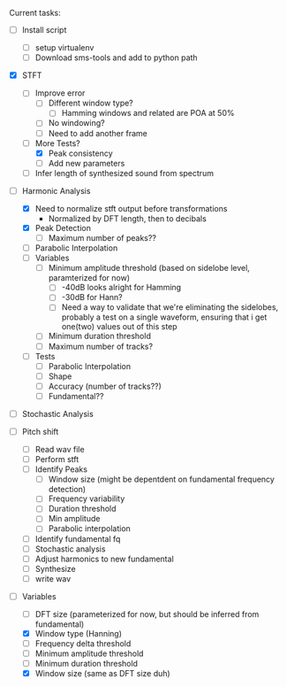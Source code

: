 Current tasks:
- [ ] Install script
  - [ ] setup virtualenv
  - [ ] Download sms-tools and add to python path

- [x] STFT
  - [ ] Improve error
    - [ ] Different window type?
      - [ ] Hamming windows and related are POA at 50%
    - [ ] No windowing?
    - [ ] Need to add another frame
  - [ ] More Tests?
    - [X] Peak consistency
    - [ ] Add new parameters
  - [ ] Infer length of synthesized sound from spectrum

- [ ] Harmonic Analysis
  - [X] Need to normalize stft output before transformations
    - Normalized by DFT length, then to decibals
  - [X] Peak Detection
    - [ ] Maximum number of peaks??
  - [ ] Parabolic Interpolation
  - [ ] Variables
    - [ ] Minimum amplitude threshold (based on sidelobe level, paramterized for now)
      - [ ] -40dB looks alright for Hamming
      - [ ] -30dB for Hann?
      - [ ] Need a way to validate that we're eliminating the sidelobes, probably a test on a single waveform, ensuring that i get one(two) values out of this step
    - [ ] Minimum duration threshold
    - [ ] Maximum number of tracks?
  - [ ] Tests
    - [ ] Parabolic Interpolation
    - [ ] Shape
    - [ ] Accuracy (number of tracks??)
    - [ ] Fundamental??

- [ ] Stochastic Analysis

- [ ] Pitch shift
  - [ ] Read wav file
  - [ ] Perform stft
  - [ ] Identify Peaks
    - [ ] Window size (might be depentdent on fundamental frequency detection)
    - [ ] Frequency variability
    - [ ] Duration threshold
    - [ ] Min amplitude
    - [ ] Parabolic interpolation
  - [ ] Identify fundamental fq
  - [ ] Stochastic analysis
  - [ ] Adjust harmonics to new fundamental
  - [ ] Synthesize
  - [ ] write wav

- [ ] Variables
  - [ ] DFT size (parameterized for now, but should be inferred from fundamental)
  - [X] Window type (Hanning)
  - [ ] Frequency delta threshold
  - [ ] Minimum amplitude threshold
  - [ ] Minimum duration threshold
  - [X] Window size (same as DFT size duh)
